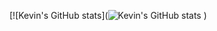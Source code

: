 [![Kevin's GitHub stats](![Kevin's GitHub stats](https://github-readme-stats.vercel.app/api?username=kamiranoff&count_private=true&theme=radio)
)

